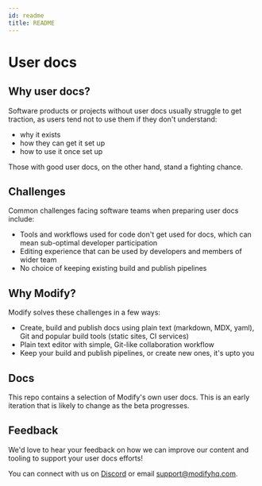 ```yaml
---
id: readme
title: README
---
```


# User docs

## Why user docs?

Software products or projects without user docs usually struggle to get traction, as users tend not to use them if they don't understand:

- why it exists
- how they can get it set up
- how to use it once set up

Those with good user docs, on the other hand, stand a fighting chance.

## Challenges 

Common challenges facing software teams when preparing user docs include:

- Tools and workflows used for code don't get used for docs, which can mean sub-optimal developer participation
- Editing experience that can be used by developers and members of wider team
- No choice of keeping existing build and publish pipelines

## Why Modify?

Modify solves these challenges in a few ways:

- Create, build and publish docs using plain text (markdown, MDX, yaml), Git and popular build tools (static sites, CI services)
- Plain text editor with simple, Git-like collaboration workflow 
- Keep your build and publish pipelines, or create new ones, it's upto you 

## Docs 

This repo contains a selection of Modify's own user docs. This is an early iteration that is likely to change as the beta progresses.

## Feedback

We'd love to hear your feedback on how we can improve our content and tooling to support your user docs efforts! 

You can connect with us on [Discord](https://discord.gg/NbePDqG) or email support@modifyhq.com.

